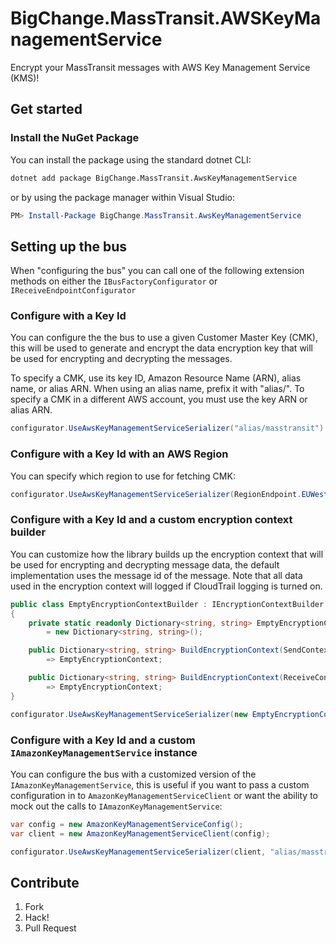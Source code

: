 # BigChange.MassTransit.AWSKeyManagementService

Encrypt your MassTransit messages with AWS Key Management Service (KMS)!

## Get started

### Install the NuGet Package

You can install the package using the standard dotnet CLI:

```bash
dotnet add package BigChange.MassTransit.AwsKeyManagementService
```

or by using the package manager within Visual Studio:

```powershell
PM> Install-Package BigChange.MassTransit.AwsKeyManagementService
```

## Setting up the bus

When "configuring the bus" you can call one of the following extension methods on either the `IBusFactoryConfigurator` or `IReceiveEndpointConfigurator`

### Configure with a Key Id

You can configure the the bus to use a given Customer Master Key (CMK), this will be used to generate and encrypt the data encryption key that will be used for encrypting and decrypting the messages.

To specify a CMK, use its key ID, Amazon Resource Name (ARN), alias name, or alias ARN. When using an alias name, prefix it with "alias/". To specify a CMK in a different AWS account, you must use the key ARN or alias ARN.

```csharp
configurator.UseAwsKeyManagementServiceSerializer("alias/masstransit")
```

### Configure with a Key Id with an AWS Region

You can specify which region to use for fetching CMK:

```csharp
configurator.UseAwsKeyManagementServiceSerializer(RegionEndpoint.EUWest1, "alias/masstransit")

```

### Configure with a Key Id and a custom encryption context builder

You can customize how the library builds up the encryption context that will be used for encrypting and decrypting message data, the default implementation uses the message id of the message. Note that all data used in the encryption context will logged if CloudTrail logging is turned on.

```csharp
public class EmptyEncryptionContextBuilder : IEncryptionContextBuilder
{
    private static readonly Dictionary<string, string> EmptyEncryptionContext
        = new Dictionary<string, string>();

    public Dictionary<string, string> BuildEncryptionContext(SendContext context)
        => EmptyEncryptionContext;

    public Dictionary<string, string> BuildEncryptionContext(ReceiveContext receiveContext)
        => EmptyEncryptionContext;
}

configurator.UseAwsKeyManagementServiceSerializer(new EmptyEncryptionContextBuilder(), "alias/masstransit")
```

### Configure with a Key Id and a custom `IAmazonKeyManagementService` instance

You can configure the bus with a customized version of the `IAmazonKeyManagementService`, this is useful if you want to pass a custom configuration in to `AmazonKeyManagementServiceClient` or want the ability to mock out the calls to `IAmazonKeyManagementService`:

```csharp
var config = new AmazonKeyManagementServiceConfig();
var client = new AmazonKeyManagementServiceClient(config);

configurator.UseAwsKeyManagementServiceSerializer(client, "alias/masstransit")

```

## Contribute

1. Fork
1. Hack!
1. Pull Request